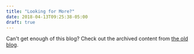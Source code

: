 ```yaml
---
title: "Looking for More?"
date: 2018-04-13T09:25:38-05:00
draft: true
---
```


Can't get enough of this blog? Check out the archived content from [the old blog](blog.benbergman.ca).
